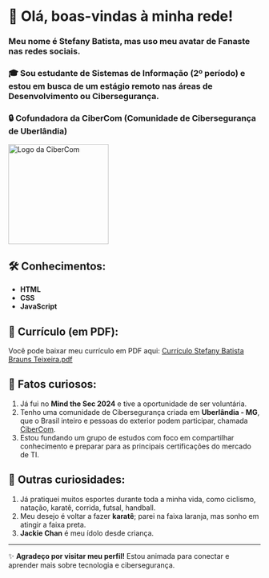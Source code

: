 # 👋 Olá, boas-vindas à minha rede!

### Meu nome é **Stefany Batista**, mas uso meu avatar de **Fanaste** nas redes sociais.

### 🎓 Sou estudante de **Sistemas de Informação** (2º período) e estou em busca de um estágio remoto nas áreas de **Desenvolvimento** ou **Cibersegurança**.

### 🔒 Cofundadora da CiberCom (Comunidade de Cibersegurança de Uberlândia)
<img src="https://github.com/Fanaste/Fanaste/blob/main/Logo%20da%20CiberCom.jpeg)" alt="Logo da CiberCom" width="200px" heigth="100px" />

## 🛠️ Conhecimentos:
- **HTML**
- **CSS**
- **JavaScript**

## 📄 Currículo (em PDF):

Você pode baixar meu currículo em PDF aqui: [Currículo Stefany Batista Brauns Teixeira.pdf](https://github.com/Fanaste/Fanaste/blob/main/Curr%C3%ADculo%20SI%20Geral%20Stefany%20Batista%20Brauns%20Teixeira.pdf)


## 🌟 Fatos curiosos:
1. Já fui no **Mind the Sec 2024** e tive a oportunidade de ser voluntária.
2. Tenho uma comunidade de Cibersegurança criada em **Uberlândia - MG**, que o Brasil inteiro e pessoas do exterior podem participar, chamada [CiberCom](https://linktr.ee/cibercom).
3. Estou fundando um grupo de estudos com foco em compartilhar conhecimento e preparar para as principais certificações do mercado de TI.

## 🏅 Outras curiosidades:
1. Já pratiquei muitos esportes durante toda a minha vida, como ciclismo, natação, karatê, corrida, futsal, handball.
2. Meu desejo é voltar a fazer **karatê**; parei na faixa laranja, mas sonho em atingir a faixa preta.
3. **Jackie Chan** é meu ídolo desde criança.

---

✨ **Agradeço por visitar meu perfil!** Estou animada para conectar e aprender mais sobre tecnologia e cibersegurança. 
